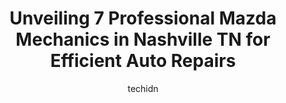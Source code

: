 ---
layout: ampstory
image: https://images.unsplash.com/photo-1580679568899-be51739ba2df?ixlib=rb-4.0.3&ixid=MnwxMjA3fDB8MHxwaG90by1wYWdlfHx8fGVufDB8fHx8&auto=format&fit=crop&w=640&h=853&q=80
author: techidn
featured: false
description: For top-quality automotive repairs and maintenance, visit the 7 best Mazda Mechanic in Nashville TN, USA. Their reputation for excellence and their dedication to customer satisfaction make t
title: Unveiling 7 Professional Mazda Mechanics in Nashville TN for Efficient Auto Repairs
cover:
   title: Unveiling 7 Professional Mazda Mechanics in Nashville TN for Efficient Auto Repairs
   subtitle: Rickpate
   background: https://images.unsplash.com/photo-1580679568899-be51739ba2df?ixlib=rb-4.0.3&ixid=MnwxMjA3fDB8MHxwaG90by1wYWdlfHx8fGVufDB8fHx8&auto=format&fit=crop&w=640&h=853&q=80

pages: 
 - layout: thirds
   top: <h1>#1 Essy Auto Service LLC</h1>
   bottom: "<p>Amazing service and quality work. Essy put me at ease when some major and sudden  issues came up in my car and promptly took care of it and  let me know what was going on</p>"
   background: https://www.knot35.com/toplist/wp-content/uploads/2023/06/best-mazda-mechanic-1-in-nashville-tn-1685835241.png
   backgroundblur: true
 - layout: thirds
   top: <h1>#2 Nashville Auto Repair</h1>
   bottom: "<p>2609 8th Ave S, Nashville, TN 37204, United States</p>"
   background: https://www.knot35.com/toplist/wp-content/uploads/2023/06/best-mazda-mechanic-2-in-nashville-tn-1685835241.jpeg
   cta:
      link: https://www.knot35.com/toplist/unveiling-7-professional-mazda-mechanics-in-nashville-tn-for-efficient-auto-repairs/
      text: Unveiling 7 Professional Mazda Mechanics in Nashville TN for Efficient Auto Repairs
 - layout: thirds
   top: <h1>#3 German Motorworks</h1>
   bottom: "<p>901 6th Ave S, Nashville, TN 37203, United States</p>"
   background: https://www.knot35.com/toplist/wp-content/uploads/2023/06/best-mazda-mechanic-3-in-nashville-tn-1685835241.png
   cta:
      link: https://www.knot35.com/toplist/unveiling-7-professional-mazda-mechanics-in-nashville-tn-for-efficient-auto-repairs/
      text: Unveiling 7 Professional Mazda Mechanics in Nashville TN for Efficient Auto Repairs
 - layout: thirds
   top: <h1>#4 Import Auto Maintenance</h1>
   bottom: "<p>490 Craighead St, Nashville, TN 37204, United States</p>"
   background: https://images.unsplash.com/photo-1533998839656-76f5e4b2bccb?ixlib=rb-4.0.3&ixid=MnwxMjA3fDB8MHxwaG90by1wYWdlfHx8fGVufDB8fHx8&auto=format&fit=crop&w=640&h=853&q=80
   cta:
      link: https://www.knot35.com/toplist/unveiling-7-professional-mazda-mechanics-in-nashville-tn-for-efficient-auto-repairs/
      text: Unveiling 7 Professional Mazda Mechanics in Nashville TN for Efficient Auto Repairs
 - layout: thirds
   top: <h1>#5 Nashville Auto Care</h1>
   bottom: "<p>839 Porter Rd, Nashville, TN 37206, United States</p>"
   background: https://images.unsplash.com/photo-1518640467707-6811f4a6ab73?ixlib=rb-4.0.3&ixid=MnwxMjA3fDB8MHxwaG90by1wYWdlfHx8fGVufDB8fHx8&auto=format&fit=crop&w=640&h=853&q=80
   cta:
      link: https://www.knot35.com/toplist/unveiling-7-professional-mazda-mechanics-in-nashville-tn-for-efficient-auto-repairs/
      text: Unveiling 7 Professional Mazda Mechanics in Nashville TN for Efficient Auto Repairs
 - layout: thirds
   top: <h1>#6 Nelson Mazda Cool Springs Service Center</h1>
   bottom: "<p>7104 S Springs Dr, Franklin, TN 37067, United States</p>"
   background: https://images.unsplash.com/photo-1531169509526-f8f1fdaa4a67?ixlib=rb-4.0.3&ixid=MnwxMjA3fDB8MHxwaG90by1wYWdlfHx8fGVufDB8fHx8&auto=format&fit=crop&w=640&h=853&q=80
   cta:
      link: https://www.knot35.com/toplist/unveiling-7-professional-mazda-mechanics-in-nashville-tn-for-efficient-auto-repairs/
      text: Unveiling 7 Professional Mazda Mechanics in Nashville TN for Efficient Auto Repairs
 - layout: thirds
   top: <h1>#7 Hawramy Auto Repair</h1>
   bottom: "<p>6115 Charlotte Pike # B, Nashville, TN 37209, United States</p>"
   background: https://images.unsplash.com/photo-1567095761054-7a02e69e5c43?ixlib=rb-4.0.3&ixid=MnwxMjA3fDB8MHxwaG90by1wYWdlfHx8fGVufDB8fHx8&auto=format&fit=crop&w=640&h=853&q=80
   cta:
      link: https://www.knot35.com/toplist/unveiling-7-professional-mazda-mechanics-in-nashville-tn-for-efficient-auto-repairs/
      text: Unveiling 7 Professional Mazda Mechanics in Nashville TN for Efficient Auto Repairs
 - layout: thirds
   middle: Continue reading...
   background: https://images.unsplash.com/photo-1527066579998-dbbae57f45ce?ixlib=rb-4.0.3&ixid=MnwxMjA3fDB8MHxwaG90by1wYWdlfHx8fGVufDB8fHx8&auto=format&fit=crop&w=640&h=853&q=80
   cta:
      link: https://www.knot35.com/toplist/unveiling-7-professional-mazda-mechanics-in-nashville-tn-for-efficient-auto-repairs/
      text: Unveiling 7 Professional Mazda Mechanics in Nashville TN for Efficient Auto Repairs
      
---